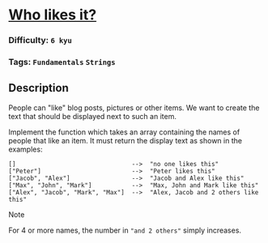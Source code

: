 # [Who likes it?](https://www.codewars.com/kata/5266876b8f4bf2da9b000362)

### Difficulty: `6 kyu`

### Tags: `Fundamentals` `Strings`

## Description

People can "like" blog posts, pictures or other items. We want to create the text that should be displayed next to such an item.

Implement the function which takes an array containing the names of people that like an item. It must return the display text as shown in the examples:

```
[]                                -->  "no one likes this"
["Peter"]                         -->  "Peter likes this"
["Jacob", "Alex"]                 -->  "Jacob and Alex like this"
["Max", "John", "Mark"]           -->  "Max, John and Mark like this"
["Alex", "Jacob", "Mark", "Max"]  -->  "Alex, Jacob and 2 others like this"
```

> [!NOTE] 
> For 4 or more names, the number in `"and 2 others"` simply increases.

